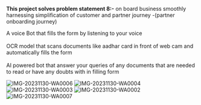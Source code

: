 **This project solves problem statement 8:-**
on board business smoothly
harnessing simplification of customer and partner journey -(partner onboarding journey)

A voice Bot that fills the form by listening to your voice<br />
<br />
OCR model that scans documents like aadhar card in front of web cam and automatically fills the form<br />
<br />
AI powered bot that answer your queries of any documents that are needed to read or have any doubts with in filling form


![IMG-20231130-WA0006](https://github.com/ipratham101/PS8-Infusionerz/assets/105946829/7d01cff6-d7f1-4305-893f-3a52936bbd3e)
![IMG-20231130-WA0004](https://github.com/ipratham101/PS8-Infusionerz/assets/105946829/3a348168-b6ab-4137-97e4-9482478c97d9)
![IMG-20231130-WA0003](https://github.com/ipratham101/PS8-Infusionerz/assets/105946829/fd227ccf-16c8-4ed3-bc52-1075050e9af7)
![IMG-20231130-WA0002](https://github.com/ipratham101/PS8-Infusionerz/assets/105946829/94c06f8e-ceab-4882-9180-426c5b3e61de)
![IMG-20231130-WA0007](https://github.com/ipratham101/PS8-Infusionerz/assets/105946829/cfad242a-818d-45aa-a809-46fc3de3632a)
